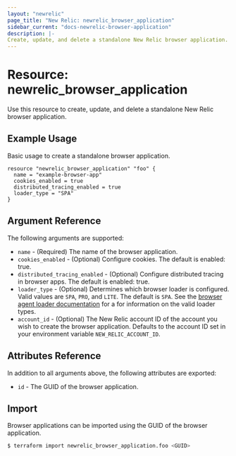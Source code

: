 ```yaml
---
layout: "newrelic"
page_title: "New Relic: newrelic_browser_application"
sidebar_current: "docs-newrelic-browser-application"
description: |-
Create, update, and delete a standalone New Relic browser application.
---
```


# Resource: newrelic\_browser\_application

Use this resource to create, update, and delete a standalone New Relic browser application.

## Example Usage

Basic usage to create a standalone browser application.
```hcl
resource "newrelic_browser_application" "foo" {
  name = "example-browser-app"
  cookies_enabled = true
  distributed_tracing_enabled = true
  loader_type = "SPA"
}
```

## Argument Reference

The following arguments are supported:

* `name` - (Required) The name of the browser application.
* `cookies_enabled` - (Optional) Configure cookies. The default is enabled: true.
* `distributed_tracing_enabled` - (Optional) Configure distributed tracing in browser apps. The default is enabled: true.
* `loader_type` - (Optional) Determines which browser loader is configured. Valid values are `SPA`, `PRO`, and `LITE`. The default is `SPA`. See the [browser agent loader documentation](https://docs.newrelic.com/docs/browser/browser-monitoring/installation/install-browser-monitoring-agent/#agent-types) for a for information on the valid loader types.
* `account_id` - (Optional) The New Relic account ID of the account you wish to create the browser application. Defaults to the account ID set in your environment variable `NEW_RELIC_ACCOUNT_ID`.


## Attributes Reference

In addition to all arguments above, the following attributes are exported:

* `id` - The GUID of the browser application.

## Import

Browser applications can be imported using the GUID of the browser application.

```bash
$ terraform import newrelic_browser_application.foo <GUID>
```
